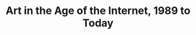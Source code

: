 ---
ee_id_show: '4424'
title: Art in the Age of the Internet, 1989 to Today
url: art-in-the-age-of-the-internet-1989-to-today
live_url:
year: '2018'
venue: ICA Boston
state_country: Boston
type:
dates:
wwwnews:
wwweblast:
pitch: in d corner w/ Majerus &amp; Catala :)
ps:
layout: shows
---